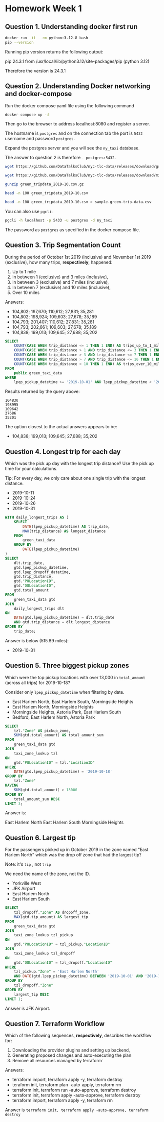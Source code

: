 # Homework Week 1

## Question 1. Understanding docker first run

```bash
docker run -it --rm python:3.12.8 bash
pip --version
```

Running pip version returns the following output:

pip 24.3.1 from /usr/local/lib/python3.12/site-packages/pip (python 3.12)

Therefore the version is 24.3.1

## Question 2. Understanding Docker networking and docker-compose

Run the docker compose yaml file using the following command

```bash
docker compose up -d
```

Then go to the browser to address localhost:8080 and register a server.

The hostname is `postgres`  and on the connection tab the port is `5432`  username and password `postgres`.

Expand the postgres server and you will see the `ny_taxi` database.

The answer to question 2 is therefore `- postgres:5432`.

```bash
wget https://github.com/DataTalksClub/nyc-tlc-data/releases/download/green/green_tripdata_2019-10.csv.gz

wget https://github.com/DataTalksClub/nyc-tlc-data/releases/download/misc/taxi_zone_lookup.csv

gunzip green_tripdata_2019-10.csv.gz

head -n 100 green_tripdata_2019-10.csv

head -n 100 green_tripdata_2019-10.csv > sample-green-trip-data.csv
```

You can also use `pgcli`:

```bash
pgcli -h localhost -p 5433 -u postgres -d ny_taxi
```

The password as `postgres` as specified in the docker compose file.

## Question 3. Trip Segmentation Count

During the period of October 1st 2019 (inclusive) and November 1st 2019 (exclusive), how many trips, **respectively**, happened:

1. Up to 1 mile
2. In between 1 (exclusive) and 3 miles (inclusive),
3. In between 3 (exclusive) and 7 miles (inclusive),
4. In between 7 (exclusive) and 10 miles (inclusive),
5. Over 10 miles

Answers:

- 104,802;  197,670;  110,612;  27,831;  35,281
- 104,802;  198,924;  109,603;  27,678;  35,189
- 104,793;  201,407;  110,612;  27,831;  35,281
- 104,793;  202,661;  109,603;  27,678;  35,189
- 104,838;  199,013;  109,645;  27,688;  35,202

```sql
SELECT
    COUNT(CASE WHEN trip_distance <= 1 THEN 1 END) AS trips_up_to_1_mile,
    COUNT(CASE WHEN trip_distance > 1 AND trip_distance <= 3 THEN 1 END) AS trips_between_1_and_3_miles,
    COUNT(CASE WHEN trip_distance > 3 AND trip_distance <= 7 THEN 1 END) AS trips_between_3_and_7_miles,
    COUNT(CASE WHEN trip_distance > 7 AND trip_distance <= 10 THEN 1 END) AS trips_between_7_and_10_miles,
    COUNT(CASE WHEN trip_distance > 10 THEN 1 END) AS trips_over_10_miles
FROM
    public.green_taxi_data
WHERE
    lpep_pickup_datetime >= '2019-10-01' AND lpep_pickup_datetime < '2019-11-01';
```

Results returned by the query above:

```text
104830
198995
109642
27686
35201
```

The option closest to the actual answers appears to be:

- 104,838;  199,013;  109,645;  27,688;  35,202

## Question 4. Longest trip for each day

Which was the pick up day with the longest trip distance?
Use the pick up time for your calculations.

Tip: For every day, we only care about one single trip with the longest distance.

- 2019-10-11
- 2019-10-24
- 2019-10-26
- 2019-10-31

```sql
WITH daily_longest_trips AS (
    SELECT 
        DATE(lpep_pickup_datetime) AS trip_date,
        MAX(trip_distance) AS longest_distance
    FROM 
        green_taxi_data
    GROUP BY 
        DATE(lpep_pickup_datetime)
)
SELECT
    dlt.trip_date,
    gtd.lpep_pickup_datetime,
    gtd.lpep_dropoff_datetime,
    gtd.trip_distance,
    gtd."PULocationID",
    gtd."DOLocationID",
    gtd.total_amount
FROM 
    green_taxi_data gtd
JOIN 
    daily_longest_trips dlt
ON 
    DATE(gtd.lpep_pickup_datetime) = dlt.trip_date
    AND gtd.trip_distance = dlt.longest_distance
ORDER BY 
    trip_date;
```

Answer is below (515.89 miles):

- 2019-10-31

## Question 5. Three biggest pickup zones

Which were the top pickup locations with over 13,000 in
`total_amount` (across all trips) for 2019-10-18?

Consider only `lpep_pickup_datetime` when filtering by date.

- East Harlem North, East Harlem South, Morningside Heights
- East Harlem North, Morningside Heights
- Morningside Heights, Astoria Park, East Harlem South
- Bedford, East Harlem North, Astoria Park

```sql
SELECT 
    tzl."Zone" AS pickup_zone,
    SUM(gtd.total_amount) AS total_amount_sum
FROM 
    green_taxi_data gtd
JOIN 
    taxi_zone_lookup tzl
ON 
    gtd."PULocationID" = tzl."LocationID"
WHERE 
    DATE(gtd.lpep_pickup_datetime) = '2019-10-18'
GROUP BY 
    tzl."Zone"
HAVING 
    SUM(gtd.total_amount) > 13000
ORDER BY 
    total_amount_sum DESC
LIMIT 3;
```

Answer is:

East Harlem North
East Harlem South
Morningside Heights

## Question 6. Largest tip

For the passengers picked up in October 2019 in the zone
named "East Harlem North" which was the drop off zone that had
the largest tip?

Note: it's `tip` , not `trip`

We need the name of the zone, not the ID.

- Yorkville West
- JFK Airport
- East Harlem North
- East Harlem South

```sql
SELECT 
    tzl_dropoff."Zone" AS dropoff_zone,
    MAX(gtd.tip_amount) AS largest_tip
FROM 
    green_taxi_data gtd
JOIN 
    taxi_zone_lookup tzl_pickup
ON 
    gtd."PULocationID" = tzl_pickup."LocationID"
JOIN 
    taxi_zone_lookup tzl_dropoff
ON 
    gtd."DOLocationID" = tzl_dropoff."LocationID"
WHERE 
    tzl_pickup."Zone" = 'East Harlem North'
    AND DATE(gtd.lpep_pickup_datetime) BETWEEN '2019-10-01' AND '2019-10-31'
GROUP BY 
    tzl_dropoff."Zone"
ORDER BY 
    largest_tip DESC
LIMIT 1;
```

Answer is JFK Airport.

## Question 7. Terraform Workflow

Which of the following sequences, **respectively**, describes the workflow for:

1. Downloading the provider plugins and setting up backend,
2. Generating proposed changes and auto-executing the plan
3. Remove all resources managed by terraform`

Answers:

- terraform import, terraform apply -y, terraform destroy
- teraform init, terraform plan -auto-apply, terraform rm
- terraform init, terraform run -auto-approve, terraform destroy
- terraform init, terraform apply -auto-approve, terraform destroy
- terraform import, terraform apply -y, terraform rm

Answer is `terraform init, terraform apply -auto-approve, terraform destroy`